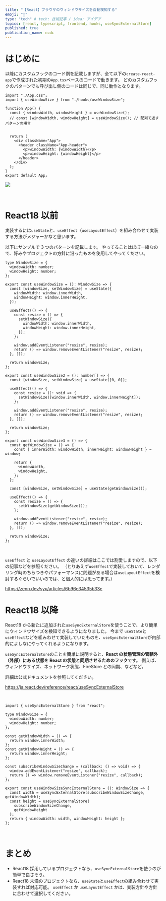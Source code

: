 ```yaml
---
title: "【React】ブラウザのウィンドウサイズを自動検知する"
emoji: "📐"
type: "tech" # tech: 技術記事 / idea: アイデア
topics: [react, typescript, frontend, hooks, useSyncExternalStore]
published: true
publication_name: ncdc
---
```


# はじめに

以降にカスタムフックのコード例を記載しますが、全て以下の`create-react-app`で作成された初期の`App.tsx`ベースのコードで動きます。
どのカスタムフックのパターンでも呼び出し側のコードは同じで、同じ動作となります。

```tsx: App.tsx
import "./App.css";
import { useWindowSize } from "./hooks/useWindowSize";

function App() {
  const { windowWidth, windowHeight } = useWindowSize();
  // const [windowWidth, windowHeight] = useWindowSize(); // 配列で返すパターンの場合


  return (
    <div className="App">
      <header className="App-header">
        <p>windowWidth: {windowWidth}</p>
        <p>windowHeight: {windowHeight}</p>
      </header>
    </div>
  );
}
export default App;
```

![](https://storage.googleapis.com/zenn-user-upload/24c3093a3da7-20240217.gif)

<br>

# React18 以前

実装するには`useState`と、`useEffect`（`useLayoutEffect`）を組み合わせて実装する方法がメジャーかなと思います。

以下にサンプルで 3 つのパターンを記載します。
やってることはほぼ一緒なので、好みやプロジェクトの方針に沿ったものを使用してやってください。

```ts: useWindowSize.ts（パターン1）
type WindowSize = {
  windowWidth: number;
  windowHeight: number;
};

export const useWindowSize = (): WindowSize => {
  const [windowSize, setWindowSize] = useState({
    windowWidth: window.innerWidth,
    windowHeight: window.innerHeight,
  });

  useEffect(() => {
    const resize = () => {
      setWindowSize({
        windowWidth: window.innerWidth,
        windowHeight: window.innerHeight,
      });
    };

    window.addEventListener("resize", resize);
    return () => window.removeEventListener("resize", resize);
  }, []);

  return windowSize;
};
```

```ts: useWindowSize.ts（パターン2）
export const useWindowSize2 = (): number[] => {
  const [windowSize, setWindowSize] = useState([0, 0]);

  useEffect(() => {
    const resize = (): void => {
      setWindowSize([window.innerWidth, window.innerHeight]);
    };

    window.addEventListener("resize", resize);
    return () => window.removeEventListener("resize", resize);
  }, []);

  return windowSize;
};
```

```ts: useWindowSize.ts（パターン3）
export const useWindowSize3 = () => {
  const getWindowSize = () => {
    const { innerWidth: windowWidth, innerHeight: windowHeight } = window;

    return {
      windowWidth,
      windowHeight,
    };
  };

  const [windowSize, setWindowSize] = useState(getWindowSize());

  useEffect(() => {
    const resize = () => {
      setWindowSize(getWindowSize());
    };

    window.addEventListener("resize", resize);
    return () => window.removeEventListener("resize", resize);
  }, []);

  return windowSize;
};
```

<br>

`useEffect` と `useLayoutEffect` の違いの詳細はここでは割愛しますので、以下の記事などを参照ください。
（とりあえず`useEffect`で実装しておいて、レンダリング時のちらつきやパフォーマンスに問題がある場合は`useLayoutEffect`を検討するぐらいでいいのでは、と個人的には思ってます。）

https://zenn.dev/syu/articles/6b96e34535b33e
<br>

# React18 以降

React18 から新たに追加された`useSyncExternalStore`を使うことで、より簡単にウィンドウサイズを検知できるようになりました。
今まで `useState`と`useEffect`などを組みわせて実装していたものを、`useSyncExternalStore`が内部的によしなにやってくれるようになります。

`useSyncExternalStore`のことを簡単に説明すると、**React の状態管理の管轄外（外部）にある状態を React の状態と同期させるためのフック**です。
例えば、ウィンドウサイズ、ネットワーク状態、FireStore との同期、などなど。

詳細は公式ドキュメントを参照してください。

https://ja.react.dev/reference/react/useSyncExternalStore

<br>

```ts: useWindowSize.ts（実装例）
import { useSyncExternalStore } from "react";

type WindowSize = {
  windowWidth: number;
  windowHeight: number;
};

const getWindowWidth = () => {
  return window.innerWidth;
};
const getWindowHeight = () => {
  return window.innerHeight;
};

const subscribeWindowSizeChange = (callback: () => void) => {
  window.addEventListener("resize", callback);
  return () => window.removeEventListener("resize", callback);
};

export const useWindowSizeSyncExternalStore = (): WindowSize => {
  const width = useSyncExternalStore(subscribeWindowSizeChange, getWindowWidth);
  const height = useSyncExternalStore(
    subscribeWindowSizeChange,
    getWindowHeight
  );
  return { windowWidth: width, windowHeight: height };
};
```

<br>

# まとめ

- React18 採用しているプロジェクトなら、`useSyncExternalStore`を使うのが簡単で良さそう。
- React18 未満のプロジェクトなら、`useState`と`useEffect`の組み合わせて実装すれば対応可能。
  `useEffect` か `useLayoutEffect` かは、実装方針や方針に合わせて選択してください。
